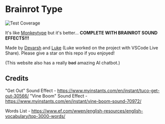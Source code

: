 # Brainrot Type

![Test Coverage](<https://img.shields.io/badge/test%20coverage-1000%25%20(there%20are%20no%20tests)-green>)

It's like [Monkeytype](https://monkeytype.com) but it's better... **COMPLETE WITH BRAINROT SOUND EFFECTS!!!**

Made by [Devarsh](https://devarsh.me) and [Luke](https://github.com/TheLMan5) (Luke worked on the project with VSCode Live Share). Please give a star on this repo if you enjoyed!

(This website also has a really ~~bad~~ amazing AI chatbot.)

## Credits

"Get Out" Sound Effect - https://www.myinstants.com/en/instant/tuco-get-out-30566/
"Vine Boom" Sound Effect - https://www.myinstants.com/en/instant/vine-boom-sound-70972/

Words List - https://www.ef.com/wwen/english-resources/english-vocabulary/top-3000-words/
